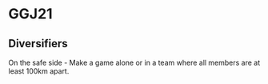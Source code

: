 # GGJ21

## Diversifiers
On the safe side - Make a game alone or in a team where all members are at least 100km apart.